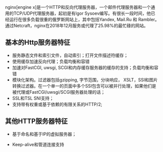 nginx\[engine x\]是一个HTTP和反向代理服务器，一个邮件代理服务器和一个通用的TCP/UDP代理服务器，起初是有lgor Sysoev编写。有很长一段时间，他已经运行在很多负载很重的俄罗斯网站上，其中包括Yandex, Mail.Ru 和 Rambler。通过Netcraft，nginx在2018年12月服务或代理了25.98%的最忙碌的网站。

## 基本的Http服务器特征

* 服务静态文件和索引文件，自动索引；打开文件描述符缓存；
* 使用缓存加速反向代理；负载均衡和容错
* 加速对FastCGI, uwsgi, SCGI和内存缓存服务器的缓存的支持；负载均衡和容错
* 模块化架构。过滤器包括gzipping, 字节范围，分块响应， XSLT，SSI和图片转换过滤器。在一个单一的页面中多个SSI包含可以被并行处理，如果他们是被代理或FastCGI/uwsgi/SCGI服务器处理的话；
* SSL和TSL SNI支持；
* 支持带有权重或基于依赖的有限关系的HTTP/2;

## 其他HTTP服务器特征

 - 基于命名和基于IP的虚拟服务器；

 - Keep-alive和管道连接支持



